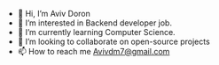 - 👋 Hi, I’m Aviv Doron
- 👀 I’m interested in Backend developer job.
- 🌱 I’m currently learning Computer Science.
- 💞️ I’m looking to collaborate on open-source projects
- 📫 How to reach me Avivdm7@gmail.com

<!---
Avivdo7/Avivdo7 is a ✨ special ✨ repository because its `README.md` (this file) appears on your GitHub profile.
You can click the Preview link to take a look at your changes.
--->
